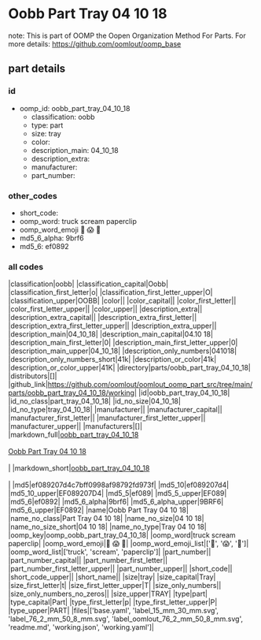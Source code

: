# Oobb Part Tray 04 10 18  

note: This is part of OOMP the Oopen Organization Method For Parts. For more details: https://github.com/oomlout/oomp_base

##  part details





### id
* oomp_id: oobb_part_tray_04_10_18
  * classification: oobb
  * type: part
  * size: tray
  * color: 
  * description_main: 04_10_18
  * description_extra: 
  * manufacturer: 
  * part_number: 

### other_codes
* short_code: 
* oomp_word: truck scream paperclip
* oomp_word_emoji :truck: :scream: :paperclip:
* md5_6_alpha: 9brf6
* md5_6: ef0892

### all codes 
|classification|oobb|
|classification_capital|Oobb|
|classification_first_letter|o|
|classification_first_letter_upper|O|
|classification_upper|OOBB|
|color||
|color_capital||
|color_first_letter||
|color_first_letter_upper||
|color_upper||
|description_extra||
|description_extra_capital||
|description_extra_first_letter||
|description_extra_first_letter_upper||
|description_extra_upper||
|description_main|04_10_18|
|description_main_capital|04.10 18|
|description_main_first_letter|0|
|description_main_first_letter_upper|0|
|description_main_upper|04_10_18|
|description_only_numbers|041018|
|description_only_numbers_short|41k|
|description_or_color|41k|
|description_or_color_upper|41K|
|directory|parts/oobb_part_tray_04_10_18|
|distributors|[]|
|github_link|https://github.com/oomlout/oomlout_oomp_part_src/tree/main/parts/oobb_part_tray_04_10_18/working|
|id|oobb_part_tray_04_10_18|
|id_no_class|part_tray_04_10_18|
|id_no_size|04_10_18|
|id_no_type|tray_04_10_18|
|manufacturer||
|manufacturer_capital||
|manufacturer_first_letter||
|manufacturer_first_letter_upper||
|manufacturer_upper||
|manufacturers|[]|
|markdown_full|[oobb_part_tray_04_10_18](https://github.com/oomlout/oomlout_oomp_part_src/tree/main/parts/oobb_part_tray_04_10_18/working)<br>[](https://github.com/oomlout/oomlout_oomp_part_src/tree/main/parts/oobb_part_tray_04_10_18/working)<br>[Oobb Part Tray 04 10 18](https://github.com/oomlout/oomlout_oomp_part_src/tree/main/parts/oobb_part_tray_04_10_18/working)<br><br>|
|markdown_short|[oobb_part_tray_04_10_18](https://github.com/oomlout/oomlout_oomp_part_src/tree/main/parts/oobb_part_tray_04_10_18/working)<br><br>|
|md5|ef089207d4c7bff0998af98792fd973f|
|md5_10|ef089207d4|
|md5_10_upper|EF089207D4|
|md5_5|ef089|
|md5_5_upper|EF089|
|md5_6|ef0892|
|md5_6_alpha|9brf6|
|md5_6_alpha_upper|9BRF6|
|md5_6_upper|EF0892|
|name|Oobb Part Tray 04 10 18|
|name_no_class|Part Tray 04 10 18|
|name_no_size|04 10 18|
|name_no_size_short|04 10 18|
|name_no_type|Tray 04 10 18|
|oomp_key|oomp_oobb_part_tray_04_10_18|
|oomp_word|truck scream paperclip|
|oomp_word_emoji|:truck: :scream: :paperclip:|
|oomp_word_emoji_list|[':truck:', ':scream:', ':paperclip:']|
|oomp_word_list|['truck', 'scream', 'paperclip']|
|part_number||
|part_number_capital||
|part_number_first_letter||
|part_number_first_letter_upper||
|part_number_upper||
|short_code||
|short_code_upper||
|short_name||
|size|tray|
|size_capital|Tray|
|size_first_letter|t|
|size_first_letter_upper|T|
|size_only_numbers||
|size_only_numbers_no_zeros||
|size_upper|TRAY|
|type|part|
|type_capital|Part|
|type_first_letter|p|
|type_first_letter_upper|P|
|type_upper|PART|
|files|['base.yaml', 'label_15_mm_30_mm.svg', 'label_76_2_mm_50_8_mm.svg', 'label_oomlout_76_2_mm_50_8_mm.svg', 'readme.md', 'working.json', 'working.yaml']|
